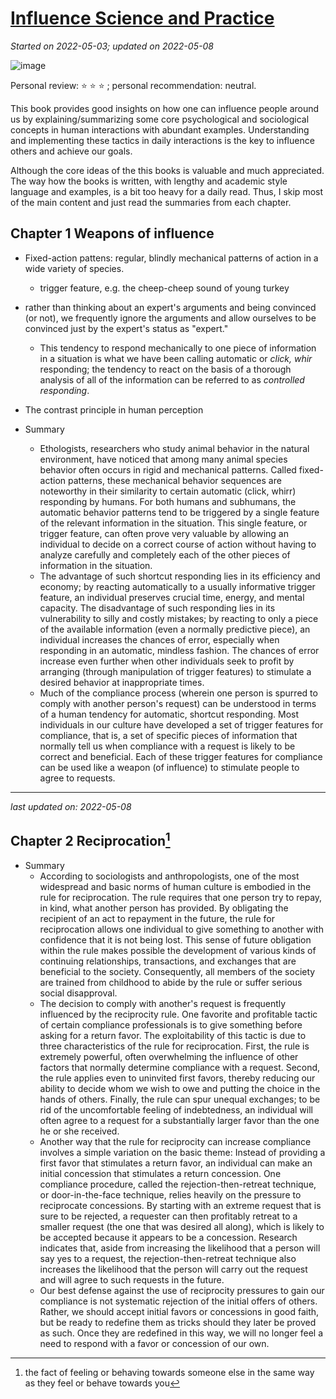 # [Influence Science and Practice](https://github.com/askming/Personal-reading/issues/13)

_Started on 2022-05-03; updated on 2022-05-08_


![image](https://user-images.githubusercontent.com/5671771/167316185-5646b360-c875-4b43-b63b-f8b711428041.png)

Personal review: ⭐ ⭐ ⭐ ; personal recommendation: neutral.

This book provides good insights on how one can influence people around us by explaining/summarizing some core psychological and sociological concepts in human interactions with abundant examples. Understanding and implementing these tactics in daily interactions is the key to influence others and achieve our goals.

Although the core ideas of the this books is valuable and much appreciated. The way how the books is written, with lengthy and academic style language and examples, is a bit too heavy for a daily read. Thus, I skip most of the main content and just read the summaries from each chapter.

## Chapter 1 Weapons of influence

- Fixed-action pattens: regular, blindly mechanical patterns of action in a wide variety of species.
  - trigger feature, e.g. the cheep-cheep sound of young turkey

- rather than thinking about an expert's arguments and being convinced (or not), we frequently ignore the arguments and allow ourselves to be convinced just by the expert's status as "expert."
  - This tendency to respond mechanically to one piece of information in a situation is what we have been calling automatic or _click, whir_ responding; the tendency to react on the basis of a thorough analysis of all of the information can be referred to as _controlled responding_. 

- The contrast principle in human perception 

- Summary
  - Ethologists, researchers who study animal behavior in the natural environment, have noticed that among many animal species behavior often occurs in rigid and mechanical patterns. Called fixed-action patterns, these mechanical behavior sequences are noteworthy in their similarity to certain automatic (click, whirr) responding by humans. For both humans and subhumans, the automatic behavior patterns tend to be triggered by a single feature of the relevant information in the situation. This single feature, or trigger feature, can often prove very valuable by allowing an individual to decide on a correct course of action without having to analyze carefully and completely each of the other pieces of information in the situation.
  - The advantage of such shortcut responding lies in its efficiency and economy; by reacting automatically to a usually informative trigger feature, an individual preserves crucial time, energy, and mental capacity. The disadvantage of such responding lies in its vulnerability to silly and costly mistakes; by reacting to only a piece of the available information (even a normally predictive piece), an individual increases the chances of error, especially when responding in an automatic, mindless fashion. The chances of error increase even further when other individuals seek to profit by arranging (through manipulation of trigger features) to stimulate a desired behavior at inappropriate times.
  - Much of the compliance process (wherein one person is spurred to comply with another person's request) can be understood in terms of a human tendency for automatic, shortcut responding. Most individuals in our culture have developed a set of trigger features for compliance, that is, a set of specific pieces of information that normally tell us when compliance with a request is likely to be correct and beneficial. Each of these trigger features for compliance can be used like a weapon (of influence) to stimulate people to agree to requests.

---

_last updated on: 2022-05-08_

## Chapter 2 Reciprocation[^1]

- Summary
  - According to sociologists and anthropologists, one of the most widespread and basic norms of human culture is embodied in the rule for reciprocation. The rule requires that one person try to repay, in kind, what another person has provided. By obligating the recipient of an act to repayment in the future, the rule for reciprocation allows one individual to give something to another with confidence that it is not being lost. This sense of future obligation within the rule makes possible the development of various kinds of continuing relationships, transactions, and exchanges that are beneficial to the society. Consequently, all members of the society are trained from childhood to abide by the rule or suffer serious social disapproval.
  - The decision to comply with another's request is frequently influenced by the reciprocity rule. One favorite and profitable tactic of certain compliance professionals is to give something before asking for a return favor. The exploitability of this tactic is due to three characteristics of the rule for reciprocation. First, the rule is extremely powerful, often overwhelming the influence of other factors that normally determine compliance with a request. Second, the rule applies even to uninvited first favors, thereby reducing our ability to decide whom we wish to owe and putting the choice in the hands of others. Finally, the rule can spur unequal exchanges; to be rid of the uncomfortable feeling of indebtedness, an individual will often agree to a request for a substantially larger favor than the one he or she received.
  - Another way that the rule for reciprocity can increase compliance involves a simple variation on the basic theme: Instead of providing a first favor that stimulates a return favor, an individual can make an initial concession that stimulates a return concession. One compliance procedure, called the rejection-then-retreat technique, or door-in-the-face technique, relies heavily on the pressure to reciprocate concessions. By starting with an extreme request that is sure to be rejected, a requester can then profitably retreat to a smaller request (the one that was desired all along), which is likely to be accepted because it appears to be a concession. Research indicates that, aside from increasing the likelihood that a person will say yes to a request, the rejection-then-retreat technique also increases the likelihood that the person will carry out the request and will agree to such requests in the future.
  - Our best defense against the use of reciprocity pressures to gain our compliance is not systematic rejection of the initial offers of others. Rather, we should accept initial favors or concessions in good faith, but be ready to redefine them as tricks should they later be proved as such. Once they are redefined in this way, we will no longer feel a need to respond with a favor or concession of our own.


[^1]: the fact of feeling or behaving towards someone else in the same way as they feel or behave towards you